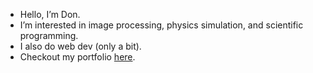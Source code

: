 - Hello, I’m Don.
- I’m interested in image processing, physics simulation, and scientific programming.
- I also do web dev (only a bit).
- Checkout my portfolio [here](https://don-le.vercel.app/).


<!---
Continuum3416/Continuum3416 is a ✨ special ✨ repository because its `README.md` (this file) appears on your GitHub profile.
You can click the Preview link to take a look at your changes.
--->
